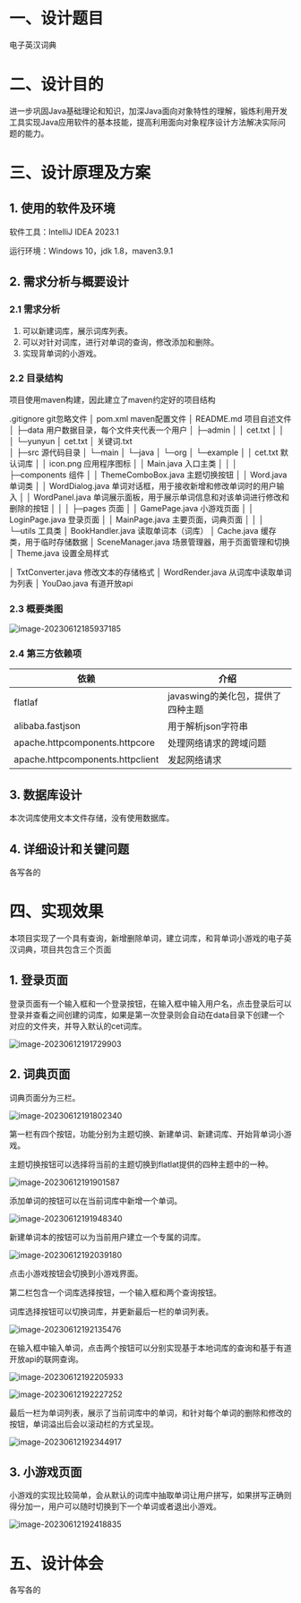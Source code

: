 # 一、设计题目

电子英汉词典

# 二、设计目的

进一步巩固Java基础理论和知识，加深Java面向对象特性的理解，锻炼利用开发工具实现Java应用软件的基本技能，提高利用面向对象程序设计方法解决实际问题的能力。

# 三、设计原理及方案

## 1. 使用的软件及环境

软件工具：IntelliJ IDEA 2023.1

运行环境：Windows 10，jdk 1.8，maven3.9.1

## 2. 需求分析与概要设计

### 2.1 需求分析

1. 可以新建词库，展示词库列表。
2. 可以对针对词库，进行对单词的查询，修改添加和删除。
3. 实现背单词的小游戏。

### 2.2 目录结构

项目使用maven构建，因此建立了maven约定好的项目结构

 .gitignore                git忽略文件
│  pom.xml              maven配置文件
│  README.md       项目自述文件
│ 
├─data           用户数据目录，每个文件夹代表一个用户
│  ├─admin
│  │      cet.txt
│  │      
│  └─yunyun
│          cet.txt
│          关键词.txt      
│
├─src     源代码目录
│  └─main
│      └─java
│          └─org
│              └─example
│                  │  cet.txt   默认词库
│                  │  icon.png    应用程序图标
│                  │  Main.java    入口主类
│                  │
│                  ├─components   组件
│                  │      ThemeComboBox.java   主题切换按钮
│                  │      Word.java   单词类
│                  │      WordDialog.java   单词对话框，用于接收新增和修改单词时的用户输入
│                  │      WordPanel.java   单词展示面板，用于展示单词信息和对该单词进行修改和删除的按钮
│                  │
│                  ├─pages   页面
│                  │      GamePage.java   小游戏页面
│                  │      LoginPage.java   登录页面
│                  │      MainPage.java   主要页面，词典页面
│                  │
│                  └─utils   工具类
│                          BookHandler.java    读取单词本（词库）
│                          Cache.java   缓存类，用于临时存储数据
│                          SceneManager.java   场景管理器，用于页面管理和切换
│                          Theme.java    设置全局样式

│                         TxtConverter.java    修改文本的存储格式
│                          WordRender.java   从词库中读取单词为列表
│                          YouDao.java   有道开放api

### 2.3 概要类图

![image-20230612185937185](E:\MD\img\image-20230612185937185.png)

### 2.4 第三方依赖项

| 依赖                             | 介绍                              |
| -------------------------------- | --------------------------------- |
| flatlaf                          | javaswing的美化包，提供了四种主题 |
| alibaba.fastjson                 | 用于解析json字符串                |
| apache.httpcomponents.httpcore   | 处理网络请求的跨域问题            |
| apache.httpcomponents.httpclient | 发起网络请求                      |

## 3. 数据库设计

本次词库使用文本文件存储，没有使用数据库。

## 4. 详细设计和关键问题

各写各的

# 四、实现效果

本项目实现了一个具有查询，新增删除单词，建立词库，和背单词小游戏的电子英汉词典，项目共包含三个页面

## 1. 登录页面

登录页面有一个输入框和一个登录按钮，在输入框中输入用户名，点击登录后可以登录并查看之间创建的词库，如果是第一次登录则会自动在data目录下创建一个对应的文件夹，并导入默认的cet词库。

![image-20230612191729903](E:\MD\img\image-20230612191729903.png)

## 2. 词典页面

词典页面分为三栏。

![image-20230612191802340](E:\MD\img\image-20230612191802340.png)

第一栏有四个按钮，功能分别为主题切换、新建单词、新建词库、开始背单词小游戏。

主题切换按钮可以选择将当前的主题切换到flatlat提供的四种主题中的一种。

![image-20230612191901587](E:\MD\img\image-20230612191901587.png)

添加单词的按钮可以在当前词库中新增一个单词。

![image-20230612191948340](E:\MD\img\image-20230612191948340.png)

新建单词本的按钮可以为当前用户建立一个专属的词库。

![image-20230612192039180](E:\MD\img\image-20230612192039180.png)

点击小游戏按钮会切换到小游戏界面。

第二栏包含一个词库选择按钮，一个输入框和两个查询按钮。

词库选择按钮可以切换词库，并更新最后一栏的单词列表。

![image-20230612192135476](E:\MD\img\image-20230612192135476.png)

在输入框中输入单词，点击两个按钮可以分别实现基于本地词库的查询和基于有道开放api的联网查询。

![image-20230612192205933](E:\MD\img\image-20230612192205933.png)

![image-20230612192227252](E:\MD\img\image-20230612192227252.png)

最后一栏为单词列表，展示了当前词库中的单词，和针对每个单词的删除和修改的按钮，单词溢出后会以滚动栏的方式呈现。

![image-20230612192344917](E:\MD\img\image-20230612192344917.png)



## 3. 小游戏页面

小游戏的实现比较简单，会从默认的词库中抽取单词让用户拼写，如果拼写正确则得分加一，用户可以随时切换到下一个单词或者退出小游戏。

![image-20230612192418835](E:\MD\img\image-20230612192418835.png)

# 五、设计体会

各写各的

